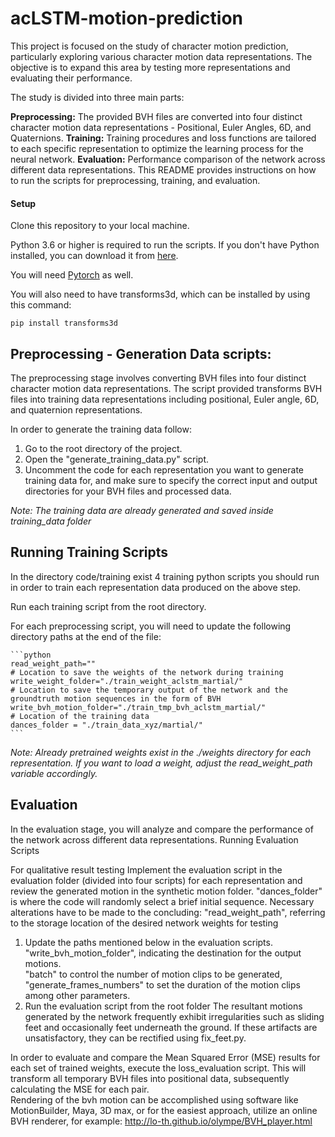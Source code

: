 # acLSTM-motion-prediction
This project is focused on the study of character motion prediction, particularly exploring various character motion data representations. The objective is to expand this area by testing more representations and evaluating their performance.

The study is divided into three main parts:

**Preprocessing:** The provided BVH files are converted into four distinct character motion data representations - Positional, Euler Angles, 6D, and Quaternions.
**Training:** Training procedures and loss functions are tailored to each specific representation to optimize the learning process for the neural network.
**Evaluation:** Performance comparison of the network across different data representations.
This README provides instructions on how to run the scripts for preprocessing, training, and evaluation.

#### Setup

Clone this repository to your local machine.

Python 3.6 or higher is required to run the scripts. If you don't have Python installed, you can download it from [here](https://www.python.org/downloads/).

You will need  [Pytorch](https://pytorch.org/) as well.

You will also need to have transforms3d, which can be installed by using this command:
```
pip install transforms3d
```
## Preprocessing - Generation Data scripts:
The preprocessing stage involves converting BVH files into four distinct character motion data representations. The script provided transforms BVH files into training data representations including positional, Euler angle, 6D, and quaternion representations.

In order to generate the training data follow:
1. Go to the root directory of the project.
2. Open the "generate_training_data.py" script.
3. Uncomment the code for each representation you want to generate training data for, and make sure to specify the correct input and output directories for your BVH files and processed data.

*Note: The training data are already generated and saved inside training_data folder*


## Running Training Scripts
In the directory code/training exist 4 training python scripts you should run in order to train each representation data produced on the above step.

Run each training script from the root directory.

For each preprocessing script, you will need to update the following directory paths at the end of the file:

    ```python
    read_weight_path=""
    # Location to save the weights of the network during training
    write_weight_folder="./train_weight_aclstm_martial/"
    # Location to save the temporary output of the network and the groundtruth motion sequences in the form of BVH
    write_bvh_motion_folder="./train_tmp_bvh_aclstm_martial/"
    # Location of the training data
    dances_folder = "./train_data_xyz/martial/"
    ```

*Note: Already pretrained weights exist in the ./weights directory for each representation. If you want to load a weight, adjust the read_weight_path variable accordingly.*


## Evaluation

In the evaluation stage, you will analyze and compare the performance of the network across different data representations.
Running Evaluation Scripts

For qualitative result testing
Implement the evaluation script in the evaluation folder (divided into four scripts) for each representation and review the generated motion in the synthetic motion folder. "dances_folder" is where the code will randomly select a brief initial sequence. Necessary alterations have to be made to the concluding:
"read_weight_path", referring to the storage location of the desired network weights for testing


1.	Update the paths mentioned below in the evaluation scripts.
    "write_bvh_motion_folder", indicating the destination for the output motions.  
    "batch" to control the number of motion clips to be generated, 
    "generate_frames_numbers" to set the duration of the motion clips among other parameters.
3.	Run the evaluation script from the root folder
The resultant motions generated by the network frequently exhibit irregularities such as sliding feet and occasionally feet underneath the ground. If these artifacts are unsatisfactory, they can be rectified using fix_feet.py. 

In order to evaluate and compare the Mean Squared Error (MSE) results for each set of trained weights, execute the loss_evaluation script. This will transform all temporary BVH files into positional data, subsequently calculating the MSE for each pair.			
Rendering of the bvh motion can be accomplished using software like MotionBuilder, Maya, 3D max, or for the easiest approach, utilize an online BVH renderer, for example: http://lo-th.github.io/olympe/BVH_player.html

